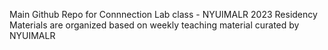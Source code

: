 Main Github Repo for Connnection Lab class - NYUIMALR 2023 Residency <br>
Materials are organized based on weekly teaching material curated by NYUIMALR
